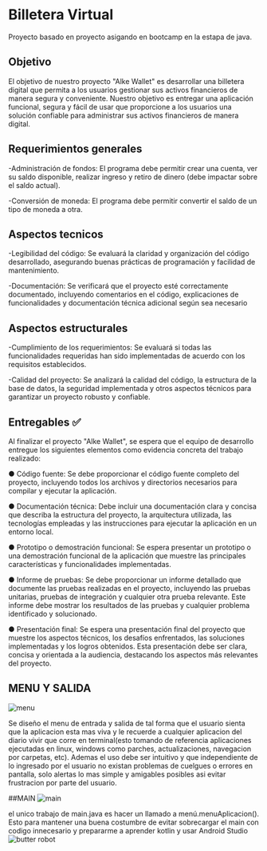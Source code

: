 
# Billetera Virtual

Proyecto basado en proyecto asigando en bootcamp en la estapa de java.



## Objetivo
El objetivo de nuestro proyecto "Alke Wallet" es desarrollar una billetera
digital que permita a los usuarios gestionar sus activos financieros de
manera segura y conveniente.
Nuestro objetivo es entregar una aplicación funcional, segura y fácil de
usar que proporcione a los usuarios una solución confiable para
administrar sus activos financieros de manera digital.

## Requerimientos generales
-Administración de fondos: El programa debe permitir crear una cuenta, ver su saldo disponible, realizar ingreso y retiro de dinero (debe impactar sobre el saldo actual).

-Conversión de moneda: El programa debe permitir convertir el saldo de un tipo de moneda a otra.
## Aspectos tecnicos
-Legibilidad del código: Se evaluará la claridad y organización del código desarrollado, asegurando buenas prácticas de programación y facilidad de mantenimiento.

-Documentación: Se verificará que el proyecto esté
correctamente documentado, incluyendo comentarios en el código, explicaciones de funcionalidades y documentación técnica adicional según sea necesario
## Aspectos estructurales
-Cumplimiento de los requerimientos: Se evaluará si todas las funcionalidades requeridas han sido implementadas de acuerdo con los requisitos establecidos.

-Calidad del proyecto: Se analizará la calidad del código, la estructura de la base de datos, la seguridad implementada y otros aspectos técnicos para garantizar un proyecto robusto y
confiable.
## Entregables ✅

Al finalizar el proyecto "Alke Wallet", se espera que el equipo de desarrollo
entregue los siguientes elementos como evidencia concreta del trabajo
realizado:

● Código fuente: Se debe proporcionar el código fuente completo del
proyecto, incluyendo todos los archivos y directorios necesarios para
compilar y ejecutar la aplicación.

● Documentación técnica: Debe incluir una documentación clara y
concisa que describa la estructura del proyecto, la arquitectura
utilizada, las tecnologías empleadas y las instrucciones para ejecutar
la aplicación en un entorno local.

● Prototipo o demostración funcional: Se espera presentar un
prototipo o una demostración funcional de la aplicación que
muestre las principales características y funcionalidades
implementadas.

● Informe de pruebas: Se debe proporcionar un informe detallado
que documente las pruebas realizadas en el proyecto, incluyendo las
pruebas unitarias, pruebas de integración y cualquier otra prueba
relevante. Este informe debe mostrar los resultados de las pruebas y
cualquier problema identificado y solucionado.

● Presentación final: Se espera una presentación final del proyecto
que muestre los aspectos técnicos, los desafíos enfrentados, las
soluciones implementadas y los logros obtenidos. Esta presentación
debe ser clara, concisa y orientada a la audiencia, destacando los
aspectos más relevantes del proyecto.
## MENU Y SALIDA
![menu](https://github.com/noscriptph/TrabajoBilletera/assets/103396791/9bf83b50-03b2-40a3-a9b9-cd13e4cbbccb)

Se diseño el menu de entrada y salida de tal forma que el usuario sienta que la aplicacion esta mas viva y le recuerde a cualquier aplicacion del diario vivir que corre en terminal(esto tomando de referencia aplicaciones ejecutadas en linux, windows como parches, actualizaciones, navegacion por carpetas, etc).
Ademas el uso debe ser intuitivo y que independiente de lo ingresado por el usuario no existan problemas de cuelgues o errores en pantalla, solo alertas lo mas simple y amigables posibles asi evitar frustracion por parte del usuario.

##MAIN
![main](https://github.com/noscriptph/TrabajoBilletera/assets/103396791/66f9b259-fe9e-4d86-822d-d63a3a1c6435)

el unico trabajo de main.java es hacer un llamado a menú.menuAplicacion(). Esto para mantener una buena costumbre de evitar sobrecargar el main con codigo innecesario y
prepararme a aprender kotlin y usar Android Studio
![butter robot](https://github.com/noscriptph/TrabajoBilletera/assets/103396791/191af339-c7fb-406e-bf20-e8cb37ab56b5)
